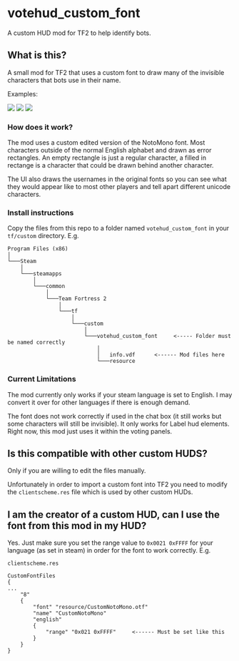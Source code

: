 # votehud_custom_font

A custom HUD mod for TF2 to help identify bots. 

## What is this?

A small mod for TF2 that uses a custom font to draw many of the invisible characters that bots use in their name. 

Examples:
 
![](https://i.imgur.com/dQJRIMt.png)    ![](https://i.imgur.com/o2rLbub.png)   ![](https://i.imgur.com/aSfubar.png) 


### How does it work?

The mod uses a custom edited version of the NotoMono font. Most characters outside of the normal English alphabet and drawn as error rectangles.
An empty rectangle is just a regular character, a filled in rectange is a character that could be drawn behind another character.

The UI also draws the usernames in the original fonts so you can see what they would appear like to most other players and tell apart different unicode characters. 


### Install instructions

Copy the files from this repo to a folder named `votehud_custom_font` in your `tf/custom` directory. E.g.

```
Program Files (x86)
│
└───Steam
    │
    └───steamapps
        │
        └───common
            │
            └───Team Fortress 2
                │
                └───tf
                    │
                    └───custom
                        │
                        └───votehud_custom_font     <----- Folder must be named correctly
                            │
                            │   info.vdf      <------ Mod files here
                            └───resource
```

### Current Limitations

The mod currently only works if your steam language is set to English. I may convert it over for other languages if there is enough demand. 

The font does not work correctly if used in the chat box (it still works but some characters will still be invisible).  It only works for Label hud elements. 
Right now, this mod just uses it within the voting panels. 


## Is this compatible with other custom HUDS?

Only if you are willing to edit the files manually. 

Unfortunately in order to import a custom font into TF2 you need to modify the `clientscheme.res` file 
which is used by other custom HUDs. 

## I am the creator of a custom HUD, can I use the font from this mod in my HUD?

Yes. Just make sure you set the range value to `0x0021 0xFFFF` for your language (as set in steam) in order for the font to work correctly. E.g.

``` 
clientscheme.res

CustomFontFiles
{
...
	"8" 
	{
		"font" "resource/CustomNotoMono.otf"
		"name" "CustomNotoMono"
		"english" 
		{
			"range" "0x021 0xFFFF"     <------ Must be set like this
		}
	}
}
```

